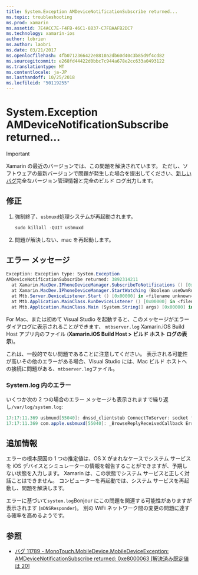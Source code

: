 ```yaml
---
title: System.Exception AMDeviceNotificationSubscribe returned...
ms.topic: troubleshooting
ms.prod: xamarin
ms.assetid: 7E4ACC7E-F4FB-46C1-8837-C7FBAAFB2DC7
ms.technology: xamarin-ios
author: lobrien
ms.author: laobri
ms.date: 03/21/2017
ms.openlocfilehash: 4fb0712366422e8810a2db60d40c3b85d9f4cd82
ms.sourcegitcommit: e268fd44422d0bbc7c944a678e2cc633a0493122
ms.translationtype: MT
ms.contentlocale: ja-JP
ms.lasthandoff: 10/25/2018
ms.locfileid: "50119255"
---
```

# <a name="systemexception-amdevicenotificationsubscribe-returned-"></a>System.Exception AMDeviceNotificationSubscribe returned...

> [!IMPORTANT]
> Xamarin の最近のバージョンでは、この問題を解決されています。 ただし、ソフトウェアの最新バージョンで問題が発生した場合を提出してください、[新しいバグ](~/cross-platform/troubleshooting/questions/howto-file-bug.md)完全なバージョン管理情報と完全のビルド ログ出力します。


## <a name="fix"></a>修正

1.  強制終了、`usbmuxd`処理システムが再起動されます。

    ```csharp
    sudo killall -QUIT usbmuxd
    ```

2.  問題が解決しない、mac を再起動します。

## <a name="error-message"></a>エラー メッセージ

```csharp
Exception: Exception type: System.Exception
AMDeviceNotificationSubscribe returned: 3892314211
  at Xamarin.MacDev.IPhoneDeviceManager.SubscribeToNotifications () [0x00000] in <filename unknown="">:0
  at Xamarin.MacDev.IPhoneDeviceManager.StartWatching (Boolean useOwnRunloop) [0x00000] in <filename unknown="">:0
  at Mtb.Server.DeviceListener.Start () [0x00000] in <filename unknown="">:0
  at Mtb.Application.MainClass.RunDeviceListener () [0x00000] in <filename unknown="">:0
  at Mtb.Application.MainClass.Main (System.String[] args) [0x00000] in <filename unknown="">:0
```

For Mac、または初めて Visual Studio を起動すると、このメッセージがエラー ダイアログに表示されることができます、 `mtbserver.log` Xamarin.iOS Build Host アプリ内のファイル (**Xamarin.iOS Build Host > ビルド ホスト ログの表示**)。

これは、一般的でない問題であることに注意してください。 表示される可能性が高いその他のエラーがある場合、Visual Studio には、Mac ビルド ホストへの接続に問題がある、`mtbserver.log`ファイル。

### <a name="errors-in-systemlog"></a>System.log 内のエラー

いくつか次の 2 つの場合のエラー メッセージも表示されますで繰り返し`/var/log/system.log`:

```csharp
17:17:11.369 usbmuxd[55040]: dnssd_clientstub ConnectToServer: socket failed 24 Too many open files
17:17:11.369 com.apple.usbmuxd[55040]: _BrowseReplyReceivedCallback Error doing DNSServiceResolve(): -65539
```

## <a name="additional-information"></a>追加情報

エラーの根本原因の 1 つの推定値は、OS X がまれなケースでシステム サービスを iOS デバイスとシミュレーターの情報を報告することができますが、予期しない状態を入力します。 Xamarin は、この状態でシステム サービスと正しく対話ことはできません。 コンピューターを再起動では、システム サービスを再起動し、問題を解決します。

エラーに基づいて`system.log`Bonjour にこの問題を関連する可能性がありますが表示されます (`mDNSResponder`)。 別の WiFi ネットワーク間の変更の問題に達する確率を高めるようです。

## <a name="references"></a>参照

*   [バグ 11789 - MonoTouch.MobileDevice.MobileDeviceException: AMDeviceNotificationSubscribe returned: 0xe8000063 [解決済み既定値は 20]](https://bugzilla.xamarin.com/show_bug.cgi?id=11789)
